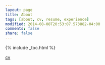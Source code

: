 ```yaml
---
layout: page
title: About
tags: [about, cv, resume, experience]
modified: 2014-08-08T20:53:07.573882-04:00
comments: false
share: false
---
```


{% include _toc.html %}


[cv](http://vpnagraj.github.io/cv/)

